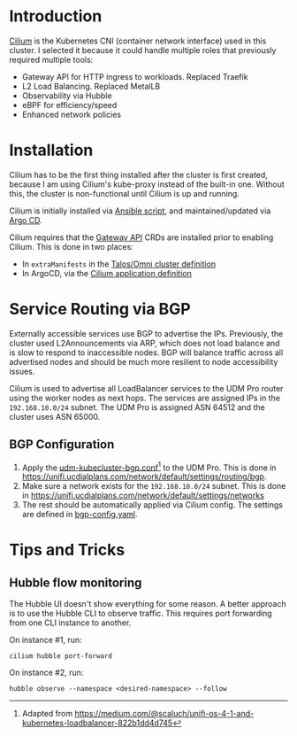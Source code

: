 # Introduction
[Cilium](https://cilium.io/) is the Kubernetes CNI (container network interface) used in this cluster. I selected it because it could handle multiple roles that previously required multiple tools:
* Gateway API for HTTP ingress to workloads. Replaced Traefik
* L2 Load Balancing. Replaced MetalLB
* Observability via Hubble
* eBPF for efficiency/speed
* Enhanced network policies

# Installation
Cilium has to be the first thing installed after the cluster is first created, because I am using Cilium's kube-proxy instead of the built-in one. Without this, the cluster is non-functional until Cilium is up and running.

Cilium is initially installed via [Ansible script](/ansible), and maintained/updated via [Argo CD](/manifests/argocd).

Cilium requires that the [Gateway API](https://gateway-api.sigs.k8s.io/) CRDs are installed prior to enabling Cilium. This is done in two places:
* In `extraManifests` in the [Talos/Omni cluster definition](https://github.com/kenlasko/omni/blob/main/patches/cluster.yaml)
* In ArgoCD, via the [Cilium application definition](https://github.com/kenlasko/K3S/blob/main/argocd-apps/network/cilium.yaml)

# Service Routing via BGP
Externally accessible services use BGP to advertise the IPs. Previously, the cluster used L2Announcements via ARP, which does not load balance and is slow to respond to inaccessible nodes. BGP will balance traffic across all advertised nodes and should be much more resilient to node accessibility issues. 

Cilium is used to advertise all LoadBalancer services to the UDM Pro router using the worker nodes as next hops. The services are assigned IPs in the `192.168.10.0/24` subnet. The UDM Pro is assigned ASN 64512 and the cluster uses ASN 65000.

## BGP Configuration
1. Apply the [udm-kubecluster-bgp.conf](/manifests/network/cilium/udm-kubecluster-bgp.conf)[^1] to the UDM Pro. This is done in https://unifi.ucdialplans.com/network/default/settings/routing/bgp.
2. Make sure a network exists for the `192.168.10.0/24` subnet. This is done in https://unifi.ucdialplans.com/network/default/settings/networks
3. The rest should be automatically applied via Cilium config. The settings are defined in [bgp-config.yaml](/manifests/network/cilium/bgp-config.yaml).

[^1]: Adapted from https://medium.com/@scaluch/unifi-os-4-1-and-kubernetes-loadbalancer-822b1dd4d745

# Tips and Tricks
## Hubble flow monitoring
The Hubble UI doesn't show everything for some reason. A better approach is to use the Hubble CLI to observe traffic. This requires port forwarding from one CLI instance to another.

On instance #1, run:
```
cilium hubble port-forward
```
On instance #2, run:
```
hubble observe --namespace <desired-namespace> --follow
```